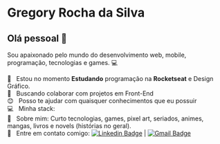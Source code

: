 
# Gregory Rocha da Silva

## Olá pessoal 👋
Sou apaixonado pelo mundo do desenvolvimento web, mobile, programação, tecnologias e games. :computer:

 :rocket:  &nbsp; Estou no momento **Estudando** programação na **Rocketseat** e Design Gráfico.
 <br/> :purple_heart: &nbsp; Buscando colaborar com projetos em Front-End
 <br/> :blush: &nbsp; Posso te ajudar com quaisquer conhecimentos que eu possuir
 <br/> :computer: &nbsp; Minha stack: 
 <br/> 💬  &nbsp; Sobre mim: Curto tecnologias, games, pixel art, seriados, animes, mangas, livros e novels (histórias no geral).
 <br/> :email: &nbsp; Entre em contato comigo: [![Linkedin Badge](https://img.shields.io/badge/-Gregory-Rocha-blue?style=flat-square&logo=Linkedin&logoColor=white&link=https://www.linkedin.com/in/gregory-rocha/)](https://www.linkedin.com/in/gregory-rocha/) 
| 
[![Gmail Badge](https://img.shields.io/badge/-justgregoryrocha@gmail.com-c14438?style=flat-square&logo=Gmail&logoColor=white&link=mailto:justgregoryrocha@gmail.com)](mailto:justgregoryrocha@gmail.com)


